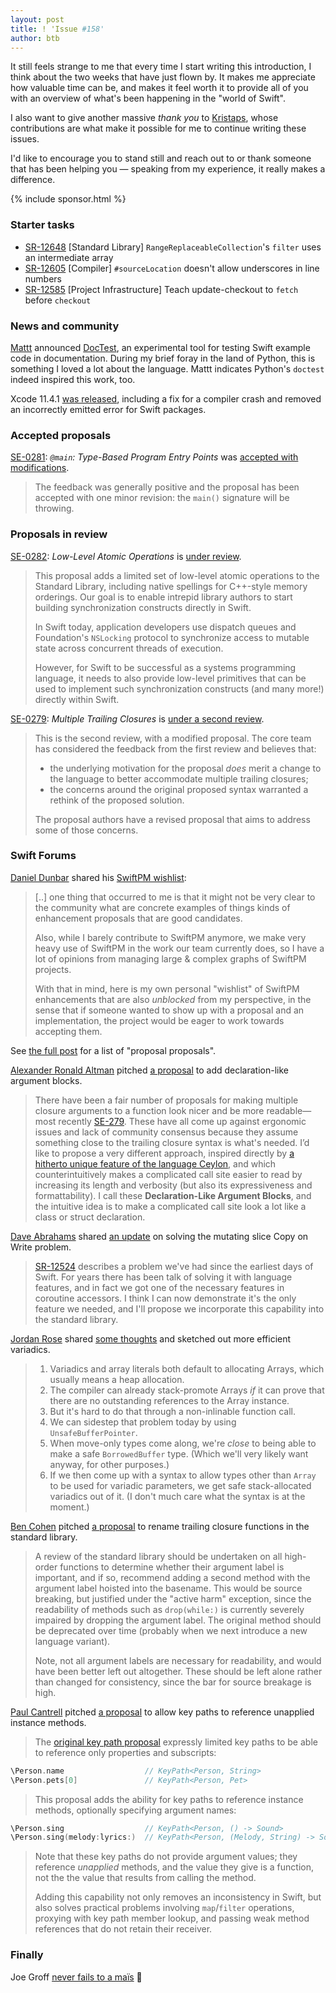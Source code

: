 ```yaml
---
layout: post
title: ! 'Issue #158'
author: btb
---
```


It still feels strange to me that every time I start writing this introduction,
I think about the two weeks that have just flown by. It makes me appreciate
how valuable time can be, and makes it feel worth it to provide all of you with
an overview of what's been happening in the "world of Swift".

I also want to give another massive _thank you_ to [Kristaps](https://twitter.com/fassko),
whose contributions are what make it possible for me to continue writing these
issues.

I'd like to encourage you to stand still and reach out to or thank someone that
has been helping you — speaking from my experience, it really makes a
difference.

<!--excerpt-->

{% include sponsor.html %}

### Starter tasks

- [SR-12648](https://bugs.swift.org/browse/SR-12648) [Standard Library]
`RangeReplaceableCollection`'s `filter` uses an intermediate array
- [SR-12605](https://bugs.swift.org/browse/SR-12605) [Compiler]
`#sourceLocation` doesn't allow underscores in line numbers
- [SR-12585](https://bugs.swift.org/browse/SR-12585) [Project Infrastructure]
Teach update-checkout to `fetch` before `checkout`

### News and community

[Mattt](https://twitter.com/mattt) announced [DocTest](https://github.com/SwiftDocOrg/DocTest),
an experimental tool for testing Swift example code in documentation. During
my brief foray in the land of Python, this is something I loved a lot about the
language. Mattt indicates Python's `doctest` indeed inspired this work, too.

Xcode 11.4.1 [was released](https://developer.apple.com/documentation/xcode_release_notes/xcode_11_4_1_release_notes),
including a fix for a compiler crash and removed an incorrectly emitted error
for Swift packages.

### Accepted proposals

[SE-0281](https://github.com/apple/swift-evolution/blob/master/proposals/0281-main-attribute.md): *`@main`: Type-Based Program Entry Points* was [accepted with modifications](https://forums.swift.org/t/accepted-with-modifications-se-0281-main-type-based-program-entry-points/35400).

> The feedback was generally positive and the proposal has been accepted with
one minor revision: the `main()` signature will be throwing.

### Proposals in review

[SE-0282](https://github.com/apple/swift-evolution/blob/master/proposals/0282-atomics.md): *Low-Level Atomic Operations* is [under review](https://forums.swift.org/t/se-0282-low-level-atomic-operations/35382).

> This proposal adds a limited set of low-level atomic operations to the
Standard Library, including native spellings for C++-style memory orderings.
Our goal is to enable intrepid library authors to start building synchronization
constructs directly in Swift.
>
> In Swift today, application developers use dispatch queues and Foundation's
`NSLocking` protocol to synchronize access to mutable state across concurrent
threads of execution.
>
> However, for Swift to be successful as a systems programming language, it
needs to also provide low-level primitives that can be used to implement such
synchronization constructs (and many more!) directly within Swift.

[SE-0279](https://github.com/apple/swift-evolution/blob/master/proposals/0279-multiple-trailing-closures.md): *Multiple Trailing Closures* is [under a second review](https://forums.swift.org/t/se-0279-multiple-trailing-closures-amended/35435).

> This is the second review, with a modified proposal. The core team has
considered the feedback from the first review and believes that:
>
> - the underlying motivation for the proposal _does_ merit a change to the
language to better accommodate multiple trailing closures;
> - the concerns around the original proposed syntax warranted a rethink of the
proposed solution.
>
> The proposal authors have a revised proposal that aims to address some of
those concerns.

### Swift Forums

[Daniel Dunbar](https://twitter.com/daniel_dunbar) shared his [SwiftPM wishlist](https://forums.swift.org/t/my-swiftpm-wishlist-aka-proposal-proposals/35292):

> [..] one thing that occurred to me is that it might not be very clear to the
community what are concrete examples of things kinds of enhancement proposals
that are good candidates.
>
> Also, while I barely contribute to SwiftPM anymore, we make very heavy use of
SwiftPM in the work our team currently does, so I have a lot of opinions from
managing large & complex graphs of SwiftPM projects.
>
> With that in mind, here is my own personal "wishlist" of SwiftPM enhancements
that are also _unblocked_ from my perspective, in the sense that if someone
wanted to show up with a proposal and an implementation, the project would be
eager to work towards accepting them.

See [the full post](https://forums.swift.org/t/my-swiftpm-wishlist-aka-proposal-proposals/35292)
for a list of "proposal proposals".

[Alexander Ronald Altman](https://twitter.com/pthariensflame) pitched [a proposal](https://forums.swift.org/t/declaration-like-argument-blocks/35336)
to add declaration-like argument blocks.

> There have been a fair number of proposals for making multiple closure
arguments to a function look nicer and be more readable—most recently [SE-279](https://forums.swift.org/t/se-0279-multiple-trailing-closures/34255).
These have all come up against ergonomic issues and lack of community consensus
because they assume something close to the trailing closure syntax is what's
needed. I’d like to propose a very different approach, inspired directly by [a
hitherto unique feature of the language Ceylon](https://ceylon-lang.org/documentation/1.3/reference/expression/named-argument-list/),
and which counterintuitively makes a complicated call site easier to read by
increasing its length and verbosity (but also its expressiveness and
formattability). I call these **Declaration-Like Argument Blocks**, and the
intuitive idea is to make a complicated call site look a lot like a class or
struct declaration.

[Dave Abrahams](https://twitter.com/DaveAbrahams) shared [an update](https://forums.swift.org/t/solving-the-mutating-slice-cow-problem/35297)
on solving the mutating slice Copy on Write problem.

> [SR-12524](https://bugs.swift.org/browse/SR-12524) describes a problem we've
had since the earliest days of Swift. For years there has been talk of solving
it with language features, and in fact we got one of the necessary features in
coroutine accessors. I think I can now demonstrate it's the only feature we
needed, and I'll propose we incorporate this capability into the standard
library.

[Jordan Rose](https://twitter.com/UINT_MIN) shared [some thoughts](https://forums.swift.org/t/sketching-out-more-efficient-variadics/35346)
and sketched out more efficient variadics.

> 1. Variadics and array literals both default to allocating Arrays, which
usually means a heap allocation.
> 2. The compiler can already stack-promote Arrays _if_ it can prove that there
are no outstanding references to the Array instance.
> 3. But it's hard to do that through a non-inlinable function call.
> 4. We can sidestep that problem today by using `UnsafeBufferPointer`.
> 5. When move-only types come along, we're _close_ to being able to make a
safe `BorrowedBuffer` type. (Which we'll very likely want anyway, for other
purposes.)
> 6. If we then come up with a syntax to allow types other than `Array` to be
used for variadic parameters, we get safe stack-allocated variadics out of it.
(I don't much care what the syntax is at the moment.)

[Ben Cohen](https://twitter.com/AirspeedSwift) pitched [a proposal](https://forums.swift.org/t/renaming-trailing-closure-functions-in-the-standard-library/35454)
to rename trailing closure functions in the standard library.

> A review of the standard library should be undertaken on all high-order
functions to determine whether their argument label is important, and if so,
recommend adding a second method with the argument label hoisted into the
basename. This would be source breaking, but justified under the "active harm"
exception, since the readability of methods such as `drop(while:)` is currently
severely impaired by dropping the argument label. The original method should be
deprecated over time (probably when we next introduce a new language variant).
>
> Note, not all argument labels are necessary for readability, and would have
been better left out altogether. These should be left alone rather than changed
for consistency, since the bar for source breakage is high.

[Paul Cantrell](https://twitter.com/inthehands) pitched [a proposal](https://forums.swift.org/t/allow-key-paths-to-reference-unapplied-instance-methods/35582)
to allow key paths to reference unapplied instance methods.

> The [original key path proposal](https://github.com/apple/swift-evolution/blob/master/proposals/0161-key-paths.md)
expressly limited key paths to be able to reference only properties and
subscripts:

```swift
\Person.name                  // KeyPath<Person, String>
\Person.pets[0]               // KeyPath<Person, Pet>
```

> This proposal adds the ability for key paths to reference instance methods,
optionally specifying argument names:

```swift
\Person.sing                  // KeyPath<Person, () -> Sound>
\Person.sing(melody:lyrics:)  // KeyPath<Person, (Melody, String) -> Sound>
```

> Note that these key paths do not provide argument values; they reference
_unapplied_ methods, and the value they give is a function, not the the value
that results from calling the method.
>
> Adding this capability not only removes an inconsistency in Swift, but also
solves practical problems involving `map`/`filter` operations, proxying with
key path member lookup, and passing weak method references that do not retain
their receiver.

### Finally

Joe Groff [never fails to a maïs](https://twitter.com/jckarter/status/1249098635813376003) 🌽
